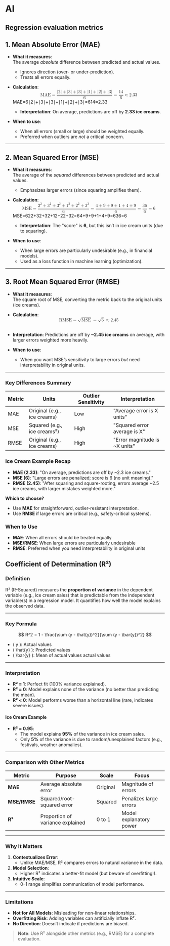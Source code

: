 # AI

<!-- toc -->

## **Regression evaluation metrics**

## 1. Mean Absolute Error (MAE)

- **What it measures**:  
The average *absolute* difference between predicted and actual values.

  - Ignores direction (over- or under-prediction).
  - Treats all errors equally.
- **Calculation**:
<math xmlns="http://www.w3.org/1998/Math/MathML" display="block"><semantics><mrow><mtext>MAE</mtext><mo>=</mo><mfrac><mrow><mi mathvariant="normal">∣</mi><mn>2</mn><mi mathvariant="normal">∣</mi><mo>+</mo><mi mathvariant="normal">∣</mi><mn>3</mn><mi mathvariant="normal">∣</mi><mo>+</mo><mi mathvariant="normal">∣</mi><mn>3</mn><mi mathvariant="normal">∣</mi><mo>+</mo><mi mathvariant="normal">∣</mi><mn>1</mn><mi mathvariant="normal">∣</mi><mo>+</mo><mi mathvariant="normal">∣</mi><mn>2</mn><mi mathvariant="normal">∣</mi><mo>+</mo><mi mathvariant="normal">∣</mi><mn>3</mn><mi mathvariant="normal">∣</mi></mrow><mn>6</mn></mfrac><mo>=</mo><mfrac><mn>14</mn><mn>6</mn></mfrac><mo>≈</mo><mn>2.33</mn></mrow></semantics></math>MAE=6∣2∣+∣3∣+∣3∣+∣1∣+∣2∣+∣3∣​=614​≈2.33
  - **Interpretation**: On average, predictions are off by **2.33 ice creams**.
- **When to use**:

  - When all errors (small or large) should be weighted equally.
  - Preferred when outliers are *not* a critical concern.

* * *

## 2. Mean Squared Error (MSE)

- **What it measures**:  
The average of the *squared* differences between predicted and actual values.

  - Emphasizes larger errors (since squaring amplifies them).
- **Calculation**:
<math xmlns="http://www.w3.org/1998/Math/MathML" display="block"><semantics><mrow><mtext>MSE</mtext><mo>=</mo><mfrac><mrow><msup><mn>2</mn><mn>2</mn></msup><mo>+</mo><msup><mn>3</mn><mn>2</mn></msup><mo>+</mo><msup><mn>3</mn><mn>2</mn></msup><mo>+</mo><msup><mn>1</mn><mn>2</mn></msup><mo>+</mo><msup><mn>2</mn><mn>2</mn></msup><mo>+</mo><msup><mn>3</mn><mn>2</mn></msup></mrow><mn>6</mn></mfrac><mo>=</mo><mfrac><mrow><mn>4</mn><mo>+</mo><mn>9</mn><mo>+</mo><mn>9</mn><mo>+</mo><mn>1</mn><mo>+</mo><mn>4</mn><mo>+</mo><mn>9</mn></mrow><mn>6</mn></mfrac><mo>=</mo><mfrac><mn>36</mn><mn>6</mn></mfrac><mo>=</mo><mn>6</mn></mrow></semantics></math>MSE=622+32+32+12+22+32​=64+9+9+1+4+9​=636​=6
  - **Interpretation**: The "score" is **6**, but this isn’t in ice cream units (due to squaring).
- **When to use**:

  - When large errors are particularly undesirable (e.g., in financial models).
  - Used as a loss function in machine learning (optimization).

* * *

## 3. Root Mean Squared Error (RMSE)

- **What it measures**:  
The square root of MSE, converting the metric back to the original units (ice creams).
- **Calculation**:
<math xmlns="http://www.w3.org/1998/Math/MathML" display="block"><semantics><mrow><mtext>RMSE</mtext><mo>=</mo><msqrt><mtext>MSE</mtext></msqrt><mo>=</mo><msqrt><mn>6</mn></msqrt><mo>≈</mo><mn>2.45</mn></mrow></semantics></math><svg xmlns="http://www.w3.org/2000/svg" width="400em" height="1.08em" viewbox="0 0 400000 1080" preserveaspectratio="xMinYMin slice"></svg>​

- **Interpretation**: Predictions are off by **~2.45 ice creams** on average, with larger errors weighted more heavily.
- **When to use**:

  - When you want MSE’s sensitivity to large errors *but* need interpretability in original units.

* * *

### **Key Differences Summary**

| Metric | Units          | Outlier Sensitivity | Interpretation                     |
|--------|----------------|---------------------|------------------------------------|
| MAE    | Original (e.g., ice creams) | Low          | "Average error is X units"         |
| MSE    | Squared (e.g., ice creams²) | High         | "Squared error average is X"       |
| RMSE   | Original (e.g., ice creams) | High         | "Error magnitude is ~X units"      |

### **Ice Cream Example Recap**

- **MAE (2.33)**: "On average, predictions are off by ~2.3 ice creams."
- **MSE (6)**: "Large errors are penalized; score is 6 (no unit meaning)."
- **RMSE (2.45)**: "After squaring and square-rooting, errors average ~2.5 ice creams, with larger mistakes weighted more."

**Which to choose?**

- Use **MAE** for straightforward, outlier-resistant interpretation.
- Use **RMSE** if large errors are critical (e.g., safety-critical systems).

### When to Use

- **MAE**: When all errors should be treated equally  
- **MSE/RMSE**: When large errors are particularly undesirable  
- **RMSE**: Preferred when you need interpretability in original units

## Coefficient of Determination (R²)

### Definition

R² (R-Squared) measures the **proportion of variance** in the dependent variable (e.g., ice cream sales) that is predictable from the independent variable(s) in a regression model. It quantifies how well the model explains the observed data.

* * *

### Key Formula

$$
R^2 = 1 - \frac{\sum (y - \hat{y})^2}{\sum (y - \bar{y})^2}
$$

- \( y \): Actual values  
- \( \hat{y} \): Predicted values  
- \( \bar{y} \): Mean of actual values actual values  

* * *

### Interpretation

- **R² = 1**: Perfect fit (100% variance explained).  
- **R² = 0**: Model explains none of the variance (no better than predicting the mean).  
- **R² < 0**: Model performs worse than a horizontal line (rare, indicates severe issues).  

#### Ice Cream Example

- **R² = 0.95**:  
  - The model explains **95%** of the variance in ice cream sales.  
  - Only **5%** of the variance is due to random/unexplained factors (e.g., festivals, weather anomalies).  

* * *

### Comparison with Other Metrics

| Metric       | Purpose                          | Scale      | Focus                     |
|--------------|----------------------------------|------------|---------------------------|
| **MAE**      | Average absolute error           | Original   | Magnitude of errors       |
| **MSE/RMSE** | Squared/root-squared error       | Squared    | Penalizes large errors    |
| **R²**       | Proportion of variance explained | 0 to 1     | Model explanatory power   |

* * *

### Why It Matters

1. **Contextualizes Error**:  
   - Unlike MAE/MSE, R² compares errors to natural variance in the data.  
2. **Model Selection**:  
   - Higher R² indicates a better-fit model (but beware of overfitting!).  
3. **Intuitive Scale**:  
   - 0–1 range simplifies communication of model performance.  

* * *

### Limitations

- **Not for All Models**: Misleading for non-linear relationships.  
- **Overfitting Risk**: Adding variables can artificially inflate R².  
- **No Direction**: Doesn’t indicate if predictions are biased.  

> **Note**: Use R² alongside other metrics (e.g., RMSE) for a complete evaluation.

